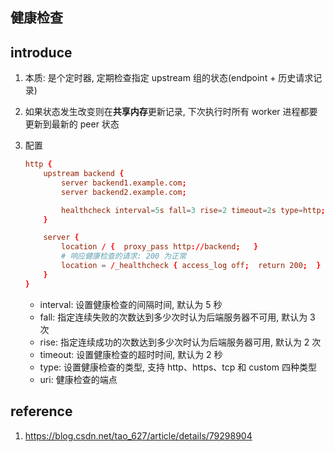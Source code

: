 ## 健康检查

## introduce

1. 本质: 是个定时器, 定期检查指定 upstream 组的状态(endpoint + 历史请求记录)
2. 如果状态发生改变则在**共享内存**更新记录, 下次执行时所有 worker 进程都要更新到最新的 peer 状态
3. 配置

   ```conf
   http {
       upstream backend {
           server backend1.example.com;
           server backend2.example.com;

           healthcheck interval=5s fall=3 rise=2 timeout=2s type=http;
       }

       server {
           location / {  proxy_pass http://backend;   }
           # 响应健康检查的请求: 200 为正常
           location = /_healthcheck { access_log off;  return 200;  }
       }
   }
   ```

   - interval: 设置健康检查的间隔时间, 默认为 5 秒
   - fall: 指定连续失败的次数达到多少次时认为后端服务器不可用, 默认为 3 次
   - rise: 指定连续成功的次数达到多少次时认为后端服务器可用, 默认为 2 次
   - timeout: 设置健康检查的超时时间, 默认为 2 秒
   - type: 设置健康检查的类型, 支持 http、https、tcp 和 custom 四种类型
   - uri: 健康检查的端点

## reference

1. https://blog.csdn.net/tao_627/article/details/79298904
